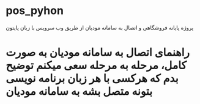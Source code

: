 # pos_pyhon
پروژه پایانه فروشگاهی و اتصال به سامانه مودیان از طریق وب سرویس با زبان پایتون
# راهنمای اتصال به سامانه مودیان به صورت کامل، مرحله به مرحله سعی میکنم توضیح بدم که هرکسی با هر زبان برنامه نویسی بتونه متصل بشه به سامانه مودیان 
